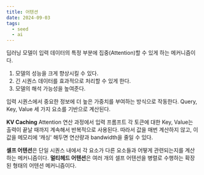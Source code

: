 ```yaml
---
title: 어텐션
date: 2024-09-03
tags:
  - seed
  - ai
---
```


딥러닝 모델이 입력 데이터의 특정 부분에 집중(Attention)할 수 있게 하는 메커니즘이다.

1. 모델의 성능을 크게 향상시킬 수 있다.
2. 긴 시퀀스 데이터를 효과적으로 처리할 수 있게 한다.
3. 모델의 해석 가능성을 높여준다.

입력 시퀀스에서 중요한 정보에 더 높은 가중치를 부여하는 방식으로 작동한다.
Query, Key, Value 세 가지 요소를 기반으로 계산된다.

**KV Caching**
Attention 연산 과정에서 입력 프롬프트 각 토큰에 대한 Key, Value는 출력이 끝날 때까지 계속해서 반복적으로 사용된다. 따라서 값을 매번 계산하지 않고, 이 값을 메모리에 ‘캐싱' 해두면 연산량과 bandwidth을 줄일 수 있다.

**셀프 어텐션**은 단일 시퀀스 내에서 각 요소가 다른 요소들과 어떻게 관련되는지를 계산하는 메커니즘이다.
**멀티헤드 어텐션**은 여러 개의 셀프 어텐션을 병렬로 수행하는 확장된 형태의 어텐션 메커니즘이다.
